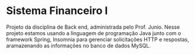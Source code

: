 # Sistema Financeiro I
Projeto da disciplina de Back end, administrada pelo Prof. Junio. Nesse projeto estamos usando a linguagem de programação Java junto com o framework Spring, Insomnia para gerenciar solicitações HTTP e respostas, aramazenando as informações no banco de dados MySQL.
